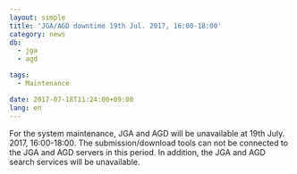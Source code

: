 ```yaml
---
layout: simple
title: 'JGA/AGD downtime 19th Jul. 2017, 16:00-18:00'
category: news
db:
  - jga
  - agd

tags:
  - Maintenance

date: 2017-07-18T11:24:00+09:00
lang: en
---
```


<p>For the system maintenance, JGA and AGD will be unavailable at 19th July. 2017, 16:00-18:00. The submission/download tools can not be connected to the JGA and AGD servers in this period. In addition, the JGA and AGD search services will be unavailable.</p>
